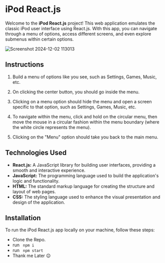 
# iPod React.js

Welcome to the **iPod React.js** project! This web application emulates the classic iPod user interface using React.js. With this app, you can navigate through a menu of options, access different screens, and even explore submenus within certain options.

![Screenshot 2024-12-02 113013](https://github.com/user-attachments/assets/c6066d2e-74ec-49f1-b0ed-1bb5d2de24f4)


## Instructions

1. Build a menu of options like you see, such as Settings, Games, Music, etc.

2. On clicking the center button, you should go inside the menu.

3. Clicking on a menu option should hide the menu and open a screen specific to that option, such as Settings, Games, Music, etc.

4. To navigate within the menu, click and hold on the circular menu, then move the mouse in a circular fashion within the menu boundary (where the white circle represents the menu).

5. Clicking on the "Menu" option should take you back to the main menu.


## Technologies Used

- **React.js:** A JavaScript library for building user interfaces, providing a smooth and interactive experience.
- **JavaScript:** The programming language used to build the application's logic and functionality.
- **HTML:** The standard markup language for creating the structure and layout of web pages.
- **CSS:** The styling language used to enhance the visual presentation and design of the application.

## Installation

To run the iPod React.js app locally on your machine, follow these steps:

- Clone the Repo.
- run <code> npm i </code>
- run <code> npm start </code>
- Thank me Later 😉




